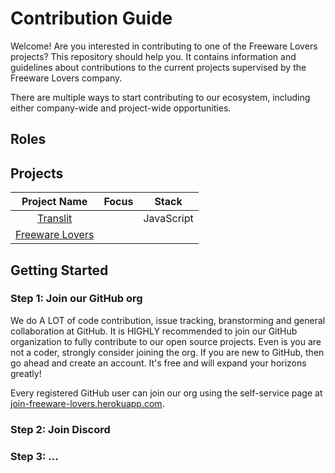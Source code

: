 # Contribution Guide

Welcome! Are you interested in contributing to one of the Freeware Lovers projects? This repository should help you. It contains information and guidelines about contributions to the current projects supervised by the Freeware Lovers company.

There are multiple ways to start contributing to our ecosystem, including either company-wide and project-wide opportunities.

## Roles


## Projects

| Project Name                                          | Focus                | Stack            |
|:-----------------------------------------------------:|:--------------------:|:----------------:|
| [Translit](projects/README.md#translit)               |                      | JavaScript       |
| [Freeware Lovers](projects/README.md#freeware-lovers) |                      |                  |

## Getting Started

### Step 1: Join our GitHub org

We do A LOT of code contribution, issue tracking, branstorming and general collaboration at GitHub. It is HIGHLY recommended to join our GitHub organization to fully contribute to our open source projects. Even is you are not a coder, strongly consider joining the org. If you are new to GitHub, then go ahead and create an account. It's free and will expand your horizons greatly!

Every registered GitHub user can join our org using the self-service page at [join-freeware-lovers.herokuapp.com](https://join-freeware-lovers.herokuapp.com/).

### Step 2: Join Discord

### Step 3: ...

